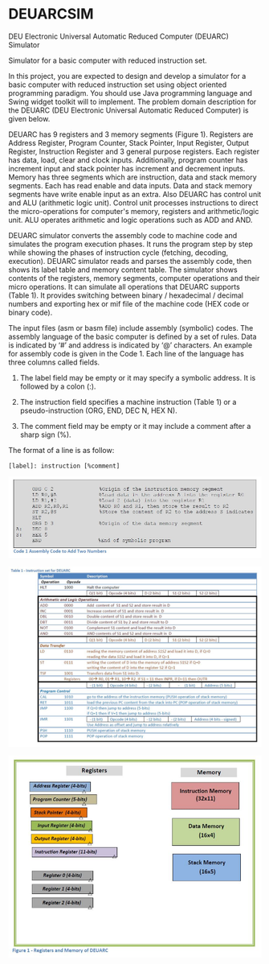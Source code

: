 # DEUARCSIM
DEU Electronic Universal Automatic Reduced Computer (DEUARC) Simulator

Simulator for a basic computer with reduced instruction set.

In this project, you are expected to design and develop a simulator for a basic computer with reduced instruction set using object oriented programming paradigm. You should use Java programming language and Swing widget toolkit will to implement. The problem domain description for the DEUARC (DEU Electronic Universal Automatic Reduced Computer) is given below.

DEUARC has 9 registers and 3 memory segments (Figure 1). Registers are Address Register, Program Counter, Stack Pointer, Input Register, Output Register, Instruction Register and 3 general purpose registers. Each register has data, load, clear and clock inputs. Additionally, program counter has increment input and stack pointer has increment and decrement inputs. Memory has three segments which are instruction, data and stack memory segments. Each has read enable and data inputs. Data and stack memory segments have write enable input as an extra. Also DEUARC has control unit and ALU (arithmetic logic unit). Control unit processes instructions to direct the micro-operations for computer's memory, registers and arithmetic/logic unit. ALU operates arithmetic and logic operations such as ADD and AND.

DEUARC simulator converts the assembly code to machine code and simulates the program execution phases. It runs the program step by step while showing the phases of instruction cycle (fetching, decoding, execution). DEUARC simulator reads and parses the assembly code, then shows its label table and memory content table. The simulator shows contents of the registers, memory segments, computer operations and their micro operations. It can simulate all operations that DEUARC supports (Table 1). It provides switching between binary / hexadecimal / decimal numbers and exporting hex or mif file of the machine code (HEX code or binary code).

The input files (asm or basm file) include assembly (symbolic) codes. The assembly language of the basic computer is defined by a set of rules. Data is indicated by ‘#’ and address is indicated by ‘@’ characters. An example for assembly code is given in the Code 1. Each line of the language has three columns called fields.

1. The label field may be empty or it may specify a symbolic address. It is followed by a colon (:).

2. The instruction field specifies a machine instruction (Table 1) or a pseudo-instruction (ORG, END, DEC N, HEX N).

3. The comment field may be empty or it may include a comment after a sharp sign (%).

The format of a line is as follow:

    [label]: instruction [%comment]

![Screenshot2](https://github.com/ZagorTenay/DEUARCSIM/blob/master/ss/s1.JPG)

![Screenshot2](https://github.com/ZagorTenay/DEUARCSIM/blob/master/ss/s2.JPG)

![Screenshot2](https://github.com/ZagorTenay/DEUARCSIM/blob/master/ss/s3.JPG)
